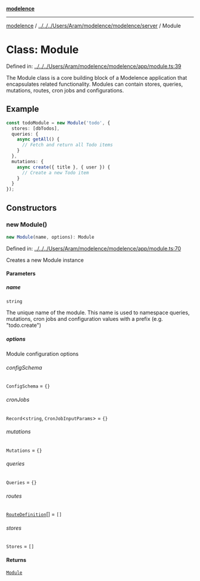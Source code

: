 [**modelence**](../../../../../../Aram/modelence/modelence/README.md)

***

[modelence](../../../../../../Aram/modelence/modelence/README.md) / [../../../Users/Aram/modelence/modelence/server](../README.md) / Module

# Class: Module

Defined in: [../../../Users/Aram/modelence/modelence/app/module.ts:39](https://github.com/modelence/modelence/blob/main/app/module.ts#L39)

The Module class is a core building block of a Modelence application that encapsulates related functionality.
Modules can contain stores, queries, mutations, routes, cron jobs and configurations.

## Example

```ts
const todoModule = new Module('todo', {
  stores: [dbTodos],
  queries: {
    async getAll() {
      // Fetch and return all Todo items
    }
  },
  mutations: {
    async create({ title }, { user }) {
      // Create a new Todo item
    }
  }
});
```

## Constructors

### new Module()

```ts
new Module(name, options): Module
```

Defined in: [../../../Users/Aram/modelence/modelence/app/module.ts:70](https://github.com/modelence/modelence/blob/main/app/module.ts#L70)

Creates a new Module instance

#### Parameters

##### name

`string`

The unique name of the module.
This name is used to namespace queries, mutations,
cron jobs and configuration values with a prefix (e.g. "todo.create")

##### options

Module configuration options

###### configSchema

`ConfigSchema` = `{}`

###### cronJobs

`Record`\<`string`, `CronJobInputParams`\> = `{}`

###### mutations

`Mutations` = `{}`

###### queries

`Queries` = `{}`

###### routes

[`RouteDefinition`](../type-aliases/RouteDefinition.md)[] = `[]`

###### stores

`Stores` = `[]`

#### Returns

[`Module`](Module.md)
